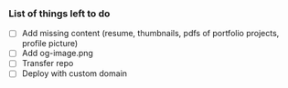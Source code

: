 ### List of things left to do

- [ ] Add missing content (resume, thumbnails, pdfs of portfolio projects, profile picture)
- [ ] Add og-image.png
- [ ] Transfer repo
- [ ] Deploy with custom domain
